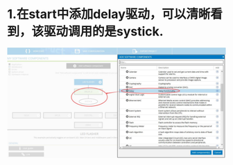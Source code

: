 
# 1.在start中添加delay驱动，可以清晰看到，该驱动调用的是systick.

![images](https://github.com/yuchengstudio/ARM-Cortex-M3-Cortex-M4-/blob/master/chapter%209/pictures/systick004.jpg)
